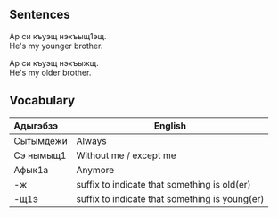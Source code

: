 ## Sentences
Ар си къуэщ нэхъыщ1эщ.  
He's my younger brother.

Ар си къуэщ нэхъыжщ.  
He's my older brother.
## Vocabulary
| Адыгэбзэ  | English                                        |
| :-------- | ---------------------------------------------- |
| Сытымдежи | Always                                         |
| Сэ нымыщ1 | Without me / except me                         |
| Афык1а    | Anymore                                        |
| -ж        | suffix to indicate that something is old(er)   |
| -щ1э      | suffix to indicate that something is young(er) |
